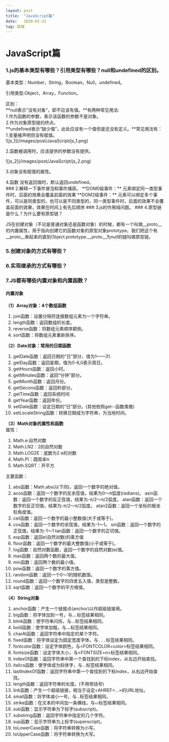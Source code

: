 ```yaml
---
layout: post
title:  "JavaScript篇"
date:   2020-03-31
tag: 前端
---
```


# JavaScript篇
### 1.js的基本类型有哪些？引用类型有哪些？null和undefined的区别。
<p>基本类型：Number，String，Boolean，Null，undefined。</p>
<p>引用类型:Object，Array，Function。</p>
区别：<br>
**null表示“没有对象”，即不应该有值。**有两种常见用法:<br>
1.作为函数的参数，表示该函数的参数不是对象。<br>
2.作为对象原型链的终点。<br>
**undefined表示“缺少值”，此处应该有一个值但是还没有定义。**常见用法有：<br>
1.变量被声明但没有赋值。<br>
![js_1](/images/post/JavaScript/js_1.png)
<p>2.函数被调用时，应该提供的参数没有提供。</p>
![js_2](/images/post/JavaScript/js_2.png)
<p>3.对象没有赋值的属性。</p>
4.函数 没有返回值时，默认返回undefined。<br>
### 2.解释一下事件冒泡和事件捕获。
**DOM0级事件：** 元素绑定同一类型事件时，后面的效果会覆盖前面的效果
**DOM2级事件：** 元素可以绑定多个事件，可以是同类型的，也可以是不同类型的，同一类型事件时，后面的效果不会覆盖前面的效果，效果在时间上有先后顺序
### 3.js的作用域问题。
### 4.原型链是什么？为什么要有原型链？
<p>JS在创建对象（不论是普通对象还是函数对象）的时候，都有一个叫做__proto__的内置属性，用于指向创建它的函数对象的原型对象prototype。我们把这个有__proto__串起来的直到Object.prototype.__proto__为null的链叫做原型链。</p>
<p></p>


### 5.创建对象的方式有哪些？
### 6.实现继承的方式有哪些？
### 7.JS都有哪些内置对象和内置函数？
#### 内置对象
**（1）Array对象：4个数组函数**

1. join函数：设置分隔符连接数组元素为一个字符串。
2. length函数：返回数组的长度。
3. reverse函数：将数组元素顺序颠倒。
4. sort函数：将数组元素重新排序。

**（2）Date对象：常用的日期函数**

1. getDate函数：返回日期的“日”部分，值为1——31.
2. getDay函数：返回星期，值为0-6,0表示周日。
3. getHours函数：返回小时。
4. getMinutes函数：返回“分钟”部分。
5. getMonth函数：返回月份。
6. getSecons函数：返回秒部分。
7. getTime函数：返回系统时间
8. getYear函数：返回年份。
9. setDate函数：设定日期的“日”部分。(其他依照get--函数类推)
10. setLocaleString函数：转换日期成为字符串，为当地时间。

**（3）Math对象的属性和函数<br>**
属性：<br>

1. Math.e:自然对数
2. Math.LN2：2的自然对数
3. Math.LOG2E：底数为2 e的对数
4. Math.PI：圆周率π
5. Math.SQRT：开平方

主要函数：<br>

1. abs函数：Math.abs(以下同)，返回一个数字的绝对值。
2. acos函数：返回一个数字的反余弦值，结果为0～π弧度(radians)。 
   asin函数：返回一个数字的反正弦值，结果为-π/2～π/2弧度。
   atan函数：返回一个数字的反正切值，结果为-π/2～π/2弧度。
   atan2函数：返回一个坐标的极坐标角度值。
3. ceil函数：返回一个数字的最小整数值(大于或等于)。
4. cos函数：返回一个数字的余弦值，结果为-1～1。
   sin函数：返回一个数字的正弦值，结果为-1～1
   tan函数：返回一个数字的正切值。
5. exp函数：返回e(自然对数)的乘方值
6. floor函数：返回一个数字的最大整数值(小于或等于)。
7. log函数：自然对数函数，返回一个数字的自然对数(e)值。
8. max函数：返回两个数的最大值。
9. min函数：返回两个数的最小值。
10. pow函数：返回一个数字的乘方值。
11. random函数：返回一个0～1的随机数值。
12. round函数：返回一个数字的四舍五入值，类型是整数。
13. sqrt函数：返回一个数字的平方根值。

**（4）String对象**

1. anchor函数：产生一个链接点(anchor)以作超级链接用。
2. big函数：将字体加到一号，与<BIG>...</BIG>标签结果相同。
3. blink函数：使字符串闪烁，与<BLINK>...</BLINK>标签结果相同。
4. bold函数：使字体加粗，与<B>...</B>标签结果相同。
5. charAt函数：返回字符串中指定的某个字符。
6. fixed函数：将字体设定为固定宽度字体，与<TT>...</TT>标签结果相同。
7. fontcolor函数：设定字体颜色，与<FONTCOLOR=color>标签结果相同。
8. fontsize函数：设定字体大小，与<FONTSIZE=n>标签结果相同。
9. indexOf函数：返回字符串中第一个查找到的下标index，从左边开始查找。
10. italics函数：使字体成为斜体字，与<I>...</I>标签结果相同。
11. lastIndexOf函数：返回字符串中第一个查找到的下标index，从右边开始查找。
12. length函数：返回字符串的长度。(不用带括号)
13. link函数：产生一个超级链接，相当于设定<AHREF=...>的URL地址。
14. small函数：将字体减小一号，与<SMALL>...</SMALL>标签结果相同。
15. strike函数：在文本的中间加一条横线，与<STRIKE>...</STRIKE>标签结果相同。
16. sub函数：显示字符串为下标字(subscript)。
17. substring函数：返回字符串中指定的几个字符。
18. sup函数：显示字符串为上标字(superscript)。
19. toLowerCase函数：将字符串转换为小写。
20. toUpperCase函数：将字符串转换为大写。           

### 